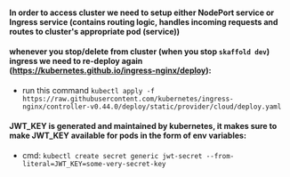 #### In order to access cluster we need to setup either NodePort service or Ingress service (contains routing logic, handles incoming requests and routes to cluster's appropriate pod (service))

#### whenever you stop/delete from cluster (when you stop `skaffold dev`) ingress we need to re-deploy again (https://kubernetes.github.io/ingress-nginx/deploy):

- run this command `kubectl apply -f https://raw.githubusercontent.com/kubernetes/ingress-nginx/controller-v0.44.0/deploy/static/provider/cloud/deploy.yaml`


#### JWT_KEY is generated and maintained by kubernetes, it makes sure to make JWT_KEY available for pods in the form of env variables:
- cmd: `kubectl create secret generic jwt-secret --from-literal=JWT_KEY=some-very-secret-key`